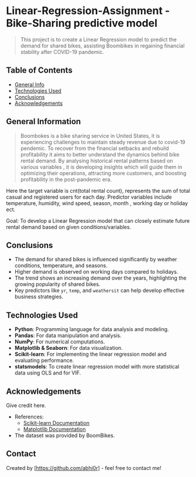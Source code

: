 # Linear-Regression-Assignment - Bike-Sharing predictive model
> This project is to create a Linear Regression model to predict the demand for shared bikes, 
assisting Boombikes in regaining financial stability after COVID-19 pandemic.


## Table of Contents
* [General Info](#general-information)
* [Technologies Used](#technologies-used)
* [Conclusions](#conclusions)
* [Acknowledgements](#acknowledgements)



## General Information
>Boombokes is a bike sharing service in United States, it is experiencing challenges to maintain steady revenue due to covid-19 pendemic.
To recover from the financial setbacks and rebuild profitability it aims to better understand the dynamics behind bike rental demand.
By analysing historical rental patterns based on various variables , it is developing insights which will guide them in optimizing their operations, 
attracting more customers, and boosting profitability in the post-pandemic era.

Here the target variable is cnt(total rental count), represents the sum of total casual and registered users for each day.
Predictor variables include temperature, humidity, wind speed, season, month , working day or holiday ect.

Goal: To develop a Linear Regression model that can closely estimate future rental demand based on given conditions/variables.

## Conclusions
- The demand for shared bikes is influenced significantly by weather conditions, temperature, and seasons.
- Higher demand is observed on working days compared to holidays.
- The trend shows an increasing demand over the years, highlighting the growing popularity of shared bikes.
- Key predictors like `yr`, `temp`, and `weathersit` can help develop effective business strategies.



## Technologies Used
- **Python**: Programming language for data analysis and modeling.
- **Pandas**: For data manipulation and analysis.
- **NumPy**: For numerical computations.
- **Matplotlib & Seaborn**: For data visualization.
- **Scikit-learn**: For implementing the linear regression model and evaluating performance.
- **statsmodels**: To create linear regression model with more statistical data using OLS and for VIF.



## Acknowledgements
Give credit here.
- References:
  - [Scikit-learn Documentation](https://scikit-learn.org/)
  - [Matplotlib Documentation](https://matplotlib.org/)
- The dataset was provided by BoomBikes.


## Contact
Created by [https://github.com/abhi0r] - feel free to contact me!

